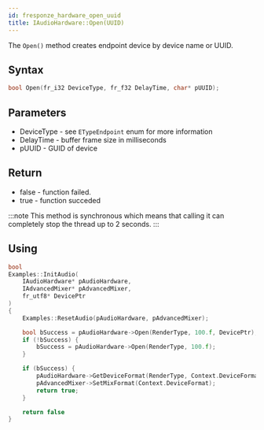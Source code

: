 ```yaml
---
id: fresponze_hardware_open_uuid
title: IAudioHardware::Open(UUID)
---
```


The `Open()` method creates endpoint device by device name or UUID.

## Syntax 
```cpp
bool Open(fr_i32 DeviceType, fr_f32 DelayTime, char* pUUID);
```

## Parameters
* DeviceType - see `ETypeEndpoint` enum for more information
* DelayTime - buffer frame size in milliseconds
* pUUID - GUID of device

## Return
* false - function failed.
* true - function succeded

:::note
This method is synchronous which means that calling it can completely stop the thread up to 2 seconds.
:::

## Using

```cpp
bool 
Examples::InitAudio(
    IAudioHardware* pAudioHardware,
    IAdvancedMixer* pAdvancedMixer,
    fr_utf8* DevicePtr
) 
{
    Examples::ResetAudio(pAudioHardware, pAdvancedMixer);

    bool bSuccess = pAudioHardware->Open(RenderType, 100.f, DevicePtr);
    if (!bSuccess) {
        bSuccess = pAudioHardware->Open(RenderType, 100.f);
    }

    if (bSuccess) {
        pAudioHardware->GetDeviceFormat(RenderType, Context.DeviceFormat);
        pAdvancedMixer->SetMixFormat(Context.DeviceFormat);
        return true;
    }

    return false
}
```